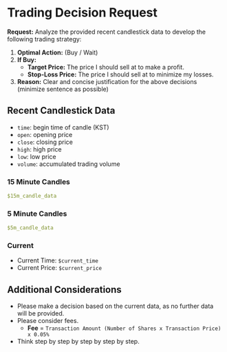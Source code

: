 # Trading Decision Request

**Request:** Analyze the provided recent candlestick data to develop the following trading strategy:

1.  **Optimal Action:** (Buy / Wait)
2.  **If Buy:**
    *   **Target Price:** The price I should sell at to make a profit.
    *   **Stop-Loss Price:** The price I should sell at to minimize my losses.
3.  **Reason:** Clear and concise justification for the above decisions (minimize sentence as possible)

## Recent Candlestick Data
- `time`: begin time of candle (KST)
- `open`: opening price
- `close`: closing price
- `high`: high price
- `low`: low price
- `volume`: accumulated trading volume

### 15 Minute Candles
```yaml
$15m_candle_data
```

### 5 Minute Candles
```yaml
$5m_candle_data
```

### Current
*   Current Time: `$current_time`
*   Current Price: `$current_price`

## Additional Considerations
*   Please make a decision based on the current data, as no further data will be provided.
*   Please consider fees.
    *   **Fee** = `Transaction Amount (Number of Shares x Transaction Price) x 0.05%`
*   Think step by step by step by step by step.